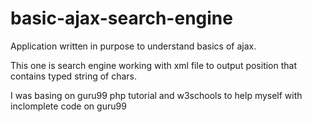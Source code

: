 # basic-ajax-search-engine

Application written in purpose to understand basics of ajax.

This one is search engine working with xml file to output position that contains typed string of chars. 

I was basing on guru99 php tutorial and w3schools to help myself with inclomplete code on guru99
